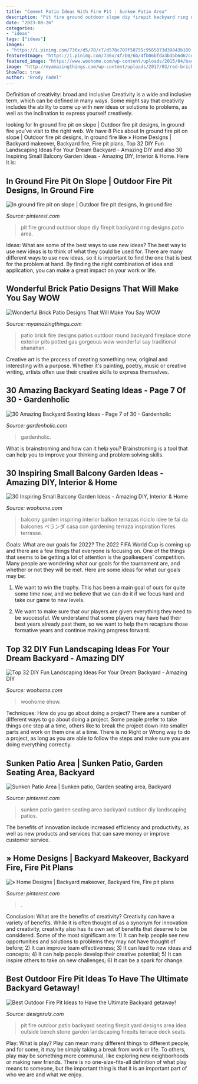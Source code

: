 ```yaml
---
title: "Cement Patio Ideas With Fire Pit : Sunken Patio Area"
description: "Pit fire ground outdoor slope diy firepit backyard ring designs patio area"
date: "2023-08-26"
categories:
- "ideas"
tags: ["ideas"]
images:
- "https://i.pinimg.com/736x/d5/78/c7/d578c707f58755c9565073d39843b100.jpg"
featuredImage: "https://i.pinimg.com/736x/4f/b0/6b/4fb06bfda3b3bb6d67cce3a5dafd80aa.jpg"
featured_image: "https://www.woohome.com/wp-content/uploads/2015/04/backyard-landscaping-woohome-21.jpg"
image: "http://myamazingthings.com/wp-content/uploads/2017/03/red-brick-patio-for-traditional-patio-with-purple-flowers.jpg"
ShowToc: true
author: "Brody Fadel"
---
```



Definition of creativity: broad and inclusive
Creativity is a wide and inclusive term, which can be defined in many ways. Some might say that creativity includes the ability to come up with new ideas or solutions to problems, as well as the inclination to express yourself creatively.

	

		
looking for In ground fire pit on slope | Outdoor fire pit designs, In ground fire you've visit to the right web. We have 8 Pics about In ground fire pit on slope | Outdoor fire pit designs, In ground fire like » Home Designs | Backyard makeover, Backyard fire, Fire pit plans, Top 32 DIY Fun Landscaping Ideas For Your Dream Backyard - Amazing DIY and also 30 Inspiring Small Balcony Garden Ideas - Amazing DIY, Interior &amp; Home. Here it is:
		
    
## In Ground Fire Pit On Slope | Outdoor Fire Pit Designs, In Ground Fire

<img loading=lazy src="https://i.pinimg.com/736x/d5/78/c7/d578c707f58755c9565073d39843b100.jpg" onerror="this.onerror=null;this.src='https://tse2.mm.bing.net/th?id=OIP.2vXMNGi2OX169PGlpo569AHaJ3&amp;pid=15.1';" alt="In ground fire pit on slope | Outdoor fire pit designs, In ground fire">

_Source: pinterest.com_

>pit fire ground outdoor slope diy firepit backyard ring designs patio area. 

	

Ideas: What are some of the best ways to use new ideas?
The best way to use new ideas is to think of what they could be used for. There are many different ways to use new ideas, so it is important to find the one that is best for the problem at hand. By finding the right combination of idea and application, you can make a great impact on your work or life.

    
## Wonderful Brick Patio Designs That Will Make You Say WOW

<img loading=lazy src="http://myamazingthings.com/wp-content/uploads/2017/03/red-brick-patio-for-traditional-patio-with-purple-flowers.jpg" onerror="this.onerror=null;this.src='https://tse4.mm.bing.net/th?id=OIP.0TXyK5UEpdcA1lTJMmRovwHaFi&amp;pid=15.1';" alt="Wonderful Brick Patio Designs That Will Make You Say WOW">

_Source: myamazingthings.com_

>patio brick fire designs patios outdoor round backyard fireplace stone exterior pits potted gas gorgeous wow wonderful say traditional shanahan. 

	

Creative art is the process of creating something new, original and interesting with a purpose. Whether it's painting, poetry, music or creative writing, artists often use their creative skills to express themselves.

    
## 30 Amazing Backyard Seating Ideas - Page 7 Of 30 - Gardenholic

<img loading=lazy src="https://gardenholic.com/wp-content/uploads/2019/03/Seating-7.jpg" onerror="this.onerror=null;this.src='https://tse2.mm.bing.net/th?id=OIP.tOsxYzvL-3WU_kza9rJ-yAHaJ3&amp;pid=15.1';" alt="30 Amazing Backyard Seating Ideas - Page 7 of 30 - Gardenholic">

_Source: gardenholic.com_

>gardenholic. 

	

What is brainstroming and how can it help you?
Brainstroming is a tool that can help you to improve your thinking and problem solving skills.

    
## 30 Inspiring Small Balcony Garden Ideas - Amazing DIY, Interior &amp; Home

<img loading=lazy src="http://www.woohome.com/wp-content/uploads/2014/04/Small-Balcony-Garden-ideas-5.jpg" onerror="this.onerror=null;this.src='https://tse4.mm.bing.net/th?id=OIP.p8RZ8ZMd5tsJ3B8dEifGWAHaLH&amp;pid=15.1';" alt="30 Inspiring Small Balcony Garden Ideas - Amazing DIY, Interior &amp; Home">

_Source: woohome.com_

>balcony garden inspiring interior balkon terrazas riciclo idee te fai da balcones ベランダ casa con gardening terraza inspiration flores terrasse. 

	

Goals: What are our goals for 2022?
The 2022 FIFA World Cup is coming up and there are a few things that everyone is focusing on. One of the things that seems to be getting a lot of attention is the goalkeepers’ competition. Many people are wondering what our goals for the tournament are, and whether or not they will be met. Here are some ideas for what our goals may be: 
1) We want to win the trophy. This has been a main goal of ours for quite some time now, and we believe that we can do it if we focus hard and take our game to new levels. 

2) We want to make sure that our players are given everything they need to be successful. We understand that some players may have had their best years already past them, so we want to help them recapture those formative years and continue making progress forward.

    
## Top 32 DIY Fun Landscaping Ideas For Your Dream Backyard - Amazing DIY

<img loading=lazy src="https://www.woohome.com/wp-content/uploads/2015/04/backyard-landscaping-woohome-21.jpg" onerror="this.onerror=null;this.src='https://tse2.mm.bing.net/th?id=OIP.oFxd1TFc_AkpiFaECFEHBwHaLK&amp;pid=15.1';" alt="Top 32 DIY Fun Landscaping Ideas For Your Dream Backyard - Amazing DIY">

_Source: woohome.com_

>woohome ehow. 

	

Techniques: How do you go about doing a project?
There are a number of different ways to go about doing a project. Some people prefer to take things one step at a time, others like to break the project down into smaller parts and work on them one at a time. There is no Right or Wrong way to do a project, as long as you are able to follow the steps and make sure you are doing everything correctly.

    
## Sunken Patio Area | Sunken Patio, Garden Seating Area, Backyard

<img loading=lazy src="https://i.pinimg.com/736x/4f/b0/6b/4fb06bfda3b3bb6d67cce3a5dafd80aa.jpg" onerror="this.onerror=null;this.src='https://tse2.mm.bing.net/th?id=OIP.TtJTP3FsyJWvBipPGu4Q7wHaJ3&amp;pid=15.1';" alt="Sunken Patio Area | Sunken patio, Garden seating area, Backyard">

_Source: pinterest.com_

>sunken patio garden seating area backyard outdoor diy landscaping patios. 

	

The benefits of innovation include increased efficiency and productivity, as well as new products and services that can save money or improve customer service.

    
## » Home Designs | Backyard Makeover, Backyard Fire, Fire Pit Plans

<img loading=lazy src="https://i.pinimg.com/736x/2d/da/c6/2ddac6057164347885e54dc673065618.jpg" onerror="this.onerror=null;this.src='https://tse3.mm.bing.net/th?id=OIP.JgvHThIHgNNlV2heOOcLKgHaJ4&amp;pid=15.1';" alt="» Home Designs | Backyard makeover, Backyard fire, Fire pit plans">

_Source: pinterest.com_

>. 

	

Conclusion: What are the benefits of creativity?
Creativity can have a variety of benefits. While it is often thought of as a synonym for innovation and creativity, creativity also has its own set of benefits that deserve to be considered. Some of the most significant are: 1) It can help people see new opportunities and solutions to problems they may not have thought of before; 2) It can improve team effectiveness; 3) It can lead to new ideas and concepts; 4) It can help people develop their creative potential; 5) It can inspire others to take on new challenges; 6) It can be a spark for change.

    
## Best Outdoor Fire Pit Ideas To Have The Ultimate Backyard Getaway!

<img loading=lazy src="http://cdn.designrulz.com/wp-content/uploads/2015/06/fire-pit-patio-Design-Ideas-8.jpg" onerror="this.onerror=null;this.src='https://tse4.mm.bing.net/th?id=OIP.FaT-ISCs_MbA2adgUZpB-wHaJ4&amp;pid=15.1';" alt="Best Outdoor Fire Pit Ideas to Have the Ultimate Backyard getaway!">

_Source: designrulz.com_

>pit fire outdoor patio backyard seating firepit yard designs area idea outside bench stone garden landscaping firepits terrace deck seats. 

	

Play: What is play?
Play can mean many different things to different people, and for some, it may be simply taking a break from work or life. To others, play may be something more communal, like exploring new neighborhoods or making new friends. There is no one-size-fits-all definition of what play means to someone, but the important thing is that it is an important part of who we are and what we enjoy.

